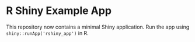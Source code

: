 # R Shiny Example App

This repository now contains a minimal Shiny application. Run the app using `shiny::runApp('rshiny_app')` in R.
